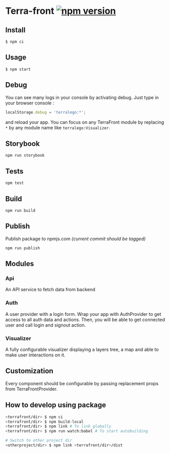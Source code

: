 # Terra-front [![npm version](https://badge.fury.io/js/@terralego%2Fcore.svg)](https://www.npmjs.com/package/@terralego/core)

## Install

```shell
$ npm ci
```

## Usage

```shell
$ npm start
```

## Debug

You can see many logs in your console by activating debug. Just type in your browser console :

```js
localStorage.debug = 'terralego:*';
```

and reload your app. You can focus on any TerraFront module by replacing `*` by any module name like `terralego:Visualizer`.

## Storybook

```shell
npm run storybook
```

## Tests

```shell
npm test
```

## Build

```shell
npm run build
```

## Publish

Publish package to npmjs.com *(current commit should be tagged)*

```shell
npm run publish
```

## Modules

### Api

An API service to fetch data from backend

### Auth

A user provider with a login form. Wrap your app with AuthProvider to get access to all auth data and actions. Then, you will be able to get connected user and call login and signout action.

### Visualizer

A fully configurable visualizer displaying a layers tree, a map and able to make user interactions on it.

## Customization

Every component should be configurable by passing replacement props from TerraFrontProvider.

## How to develop using package

```sh
<terrafront/dir> $ npm ci
<terrafront/dir> $ npm build-local
<terrafront/dir> $ npm link # To link globally
<terrafront/dir> $ npm run watch:babel # To start autobuilding

# Switch to other project dir
<otherproject/dir> $ npm link <terrafront/dir>/dist
```
